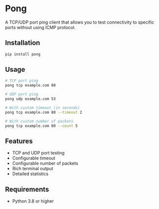 # Pong

A TCP/UDP port ping client that allows you to test connectivity to specific ports without using ICMP protocol.

## Installation

```bash
pip install pong
```

## Usage

```bash
# TCP port ping
pong tcp example.com 80

# UDP port ping
pong udp example.com 53

# With custom timeout (in seconds)
pong tcp example.com 80 --timeout 2

# With custom number of packets
pong tcp example.com 80 --count 5
```

## Features

- TCP and UDP port testing
- Configurable timeout
- Configurable number of packets
- Rich terminal output
- Detailed statistics

## Requirements

- Python 3.8 or higher 